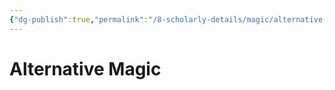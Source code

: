 ```yaml
---
{"dg-publish":true,"permalink":"/8-scholarly-details/magic/alternative-magic/alternative-magic/","noteIcon":""}
---
```


# Alternative Magic

